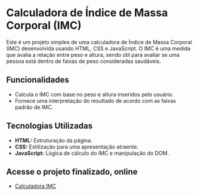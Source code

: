 # Calculadora de Índice de Massa Corporal (IMC)

Este é um projeto simples de uma calculadora de Índice de Massa Corporal (IMC) desenvolvida usando HTML, CSS e JavaScript. O IMC é uma medida que avalia a relação entre peso e altura, sendo útil para avaliar se uma pessoa está dentro de faixas de peso consideradas saudáveis.

## Funcionalidades

- Calcula o IMC com base no peso e altura inseridos pelo usuário.
- Fornece uma interpretação do resultado de acordo com as faixas padrão de IMC.

## Tecnologias Utilizadas

- **HTML:** Estruturação da página.
- **CSS:** Estilização para uma apresentação atraente.
- **JavaScript:** Lógica de cálculo do IMC e manipulação do DOM.

## Acesse o projeto finalizado, online

- [Calculadora IMC](https://gustavo-sales.github.io/IMC-Calculator/)
